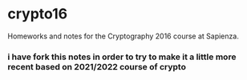 # crypto16
Homeworks and notes for the Cryptography 2016 course at Sapienza.

### i have fork this notes in order to try to make it a little more recent based on 2021/2022 course of crypto 
